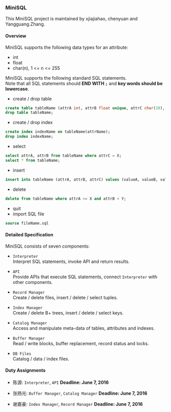 ### MiniSQL
This MiniSQL project is maintained by xjiajiahao, chenyuan and Yangguang.Zhang.

#### Overview
MiniSQL supports the following data types for an attribute:
* int
* float
* char(n), 1 <= n <= 255

MiniSQL supports the following standard SQL statements.  
Note that all SQL statements should **END WITH `;`** and **key words should be lowercase**.
* create / drop table  
``` sql
create table tableName (attrA int, attrB float unique, attrC char(20), primary key(attrX));
drop table tableName;
```
* create / drop index
``` sql
create index indexName on tableName(attrName);
drop index indexName;
```
* select
``` sql
select attrA, attrB from tableName where attrC = X;
select * from tableName;
```
* insert
``` sql
insert into tableName (attrA, attrB, attrC) values (valueA, valueB, valueC);
```
* delete
``` sql
delete from tableName where attrA >= X and attrB < Y;
```
* quit
* import SQL file
``` sql
source fileName.sql
```

#### Detailed Specification
MiniSQL consists of seven components:
* `Interpreter`  
Interpret SQL statements, invoke API and return results.

* `API`   
Provide APIs that execute SQL statements, connect `Interpreter` with other components.

* `Record Manager`  
Create / delete files, insert / delete / select tuples.

* `Index Manager`  
Create / delete B+ trees, insert / delete / select keys.

* `Catalog Manager`  
Access and manipulate meta-data of tables, attributes and indexes.

* `Buffer Manager`  
Read / write blocks, buffer replacement, record status and locks.

* `DB Files`  
Catalog / data / index files.

#### Duty Assignments
* 陈源: `Interpreter`, `API` **Deadline: June 7, 2016**  

* 张扬光: `Buffer Manager`, `Catalog Manager` **Deadline: June 7, 2016**

* 谢嘉豪: `Index Manager`, `Record Manager` **Deadline: June 7, 2016**

